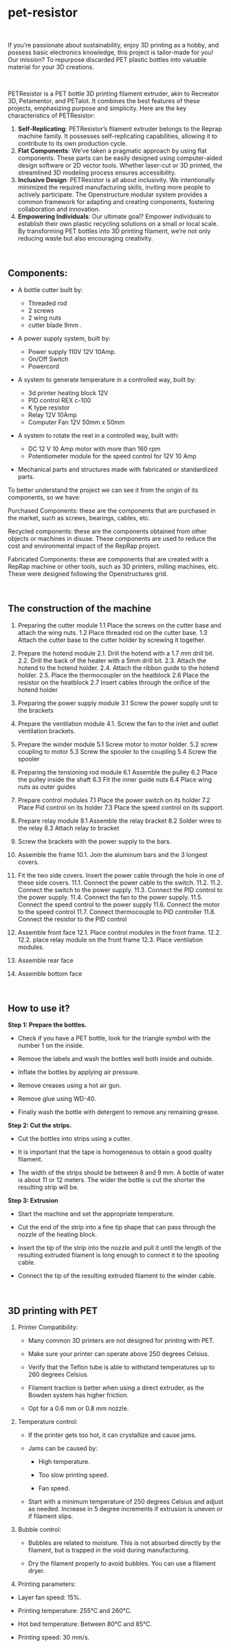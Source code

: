 # pet-resistor

<br>

If you’re passionate about sustainability, enjoy 3D printing as a hobby, and possess basic electronics knowledge, this project is tailor-made for you! Our mission? To repurpose discarded PET plastic bottles into valuable material for your 3D creations.

<br>

PETResistor is a PET bottle 3D printing filament extruder, akin to Recreator 3D, Petamentor, and PETalot. It combines the best features of these projects, emphasizing purpose and simplicity. Here are the key characteristics of PETResistor:

1. **Self-Replicating**: PETResistor’s filament extruder belongs to the Reprap machine family. It possesses self-replicating capabilities, allowing it to contribute to its own production cycle.
2. **Flat Components**: We’ve taken a pragmatic approach by using flat components. These parts can be easily designed using computer-aided design software or 2D vector tools. Whether laser-cut or 3D printed, the streamlined 3D modeling process ensures accessibility.
3. **Inclusive Design**: PETResistor is all about inclusivity. We intentionally minimized the required manufacturing skills, inviting more people to actively participate. The Openstructure modular system provides a common framework for adapting and creating components, fostering collaboration and innovation.
4. **Empowering Individuals**: Our ultimate goal? Empower individuals to establish their own plastic recycling solutions on a small or local scale. By transforming PET bottles into 3D printing filament, we’re not only reducing waste but also encouraging creativity.

<br>

## Components: 

- A bottle cutter built by:
    - Threaded rod
    - 2 screws
    - 2 wing nuts
    - cutter blade 9mm . 

- A power supply system, built by:

    - Power supply 110V 12V 10Amp.
    - On/Off Switch 
    - Powercord

- A system to generate temperature in a controlled way, built by:

    - 3d printer heating block 12V
    - PID control REX c-100
    - K type resistor
    - Relay 12V 10Amp
    - Computer Fan 12V 50mm x 50mm

- A system to rotate the reel in a controlled way, built with:

    - DC 12 V 10 Amp motor with more than 160 rpm 
    - Potentiometer module for the speed control for 12V 10 Amp

- Mechanical parts and structures made with fabricated or standardized parts.


To better understand the project we can see it from the origin of its components, so we have:


Purchased Components: these are the components that are purchased in the market, such as screws, bearings, cables, etc.


Recycled components: these are the components obtained from other objects or machines in disuse. These components are used to reduce the cost and environmental impact of the RepRap project.


Fabricated Components: these are components that are created with a RepRap machine or other tools, such as 3D printers, milling machines, etc. These were designed following the Openstructures grid.

<br>

## The construction of the machine


1. Preparing the cutter module
    1.1 Place the screws on the cutter base and attach the wing nuts.
    1.2 Place threaded rod on the cutter base.
    1.3 Attach the cutter base to the cutter holder by screwing it together.

2. Prepare the hotend module
    2.1. Drill the hotend with a 1.7 mm drill bit.
    2.2. Drill the back of the heater with a 5mm drill bit.
    2.3. Attach the hotend to the hotend holder.
    2.4. Attach the ribbon guide to the hotend holder.
    2.5. Place the thermocoupler on the heatblock
    2.6 Place the resistor on the heatblock
    2.7 Insert cables through the orifice of the hotend holder

3. Preparing the power supply module
    3.1 Screw the power supply unit to the brackets

4. Prepare the ventilation module 
    4.1. Screw the fan to the inlet and outlet ventilation brackets.

5. Prepare the winder module
    5.1 Screw motor to motor holder.
    5.2 screw coupling to motor
    5.3 Screw the spooler to the coupling
    5.4 Screw the spooler
    
6. Preparing the tensioning rod module
    6.1 Assemble the pulley
    6.2 Place the pulley inside the shaft
    6.3 Fit the inner guide nuts
    6.4 Place wing nuts as outer guides

7. Prepare control modules
    7.1 Place the power switch on its holder 
    7.2 Place Pid control on its holder
    7.3 Place the speed control on its support.

8. Prepare relay module
    8.1 Assemble the relay bracket
    8.2 Solder wires to the relay
    8.3 Attach relay to bracket
    
9. Screw the brackets with the power supply to the bars. 

10. Assemble the frame
    10.1. Join the aluminum bars and the 3 longest covers.

11. Fit the two side covers. Insert the power cable through the hole in one of these side covers.
    11.1. Connect the power cable to the switch. 11.2. 
    11.2. Connect the switch to the power supply.
    11.3. Connect the PID control to the power supply.
    11.4. Connect the fan to the power supply. 
    11.5. Connect the speed control to the power supply
    11.6. Connect the motor to the speed control
    11.7. Connect thermocouple to PID controller
    11.8. Connect the resistor to the PID control

12. Assemble front face
    12.1. Place control modules in the front frame. 12.2.
    12.2. place relay module on the front frame
    12.3. Place ventilation modules.

13. Assemble rear face

14. Assemble bottom face

<br>

## How to use it?

**Step 1: Prepare the bottles.**

* Check if you have a PET bottle, look for the triangle symbol with the number 1 on the inside.

* Remove the labels and wash the bottles well both inside and outside.

* Inflate the bottles by applying air pressure. 

* Remove creases using a hot air gun.

* Remove glue using WD-40.

* Finally wash the bottle with detergent to remove any remaining grease.

**Step 2: Cut the strips.**

* Cut the bottles into strips using a cutter. 

* It is important that the tape is homogeneous to obtain a good quality filament. 

* The width of the strips should be between 8 and 9 mm. A bottle of water is about 11 or 12 meters. The wider the bottle is cut the shorter the resulting strip will be.

**Step 3: Extrusion**

* Start the machine and set the appropriate temperature.

* Cut the end of the strip into a fine tip shape that can pass through the nozzle of the heating block.

* Insert the tip of the strip into the nozzle and pull it until the length of the resulting extruded filament is long enough to connect it to the spooling cable.

* Connect the tip of the resulting extruded filament to the winder cable.

<br>

## 3D printing with PET

1. Printer Compatibility:

    * Many common 3D printers are not designed for printing with PET.

    * Make sure your printer can operate above 250 degrees Celsius.

    * Verify that the Teflon tube is able to withstand temperatures up to 260 degrees Celsius.

    * Filament traction is better when using a direct extruder, as the Bowden system has higher friction.

    * Opt for a 0.6 mm or 0.8 mm nozzle.

2. Temperature control:

    * If the printer gets too hot, it can crystallize and cause jams.

    * Jams can be caused by:

        * High temperature.

        * Too slow printing speed.

        * Fan speed.

    * Start with a minimum temperature of 250 degrees Celsius and adjust as needed. Increase in 5 degree increments if extrusion is uneven or if filament slips.

3. Bubble control:

    * Bubbles are related to moisture. This is not absorbed directly by the filament, but is trapped in the void during manufacturing.

    * Dry the filament properly to avoid bubbles. You can use a filament dryer.

3. Printing parameters:

* Layer fan speed: 15%. 

* Printing temperature: 255°C and 260°C.

* Hot bed temperature: Between 80°C and 85°C.

* Printing speed: 30 mm/s.